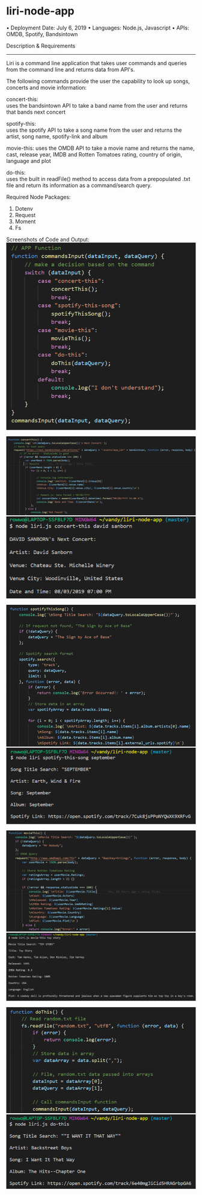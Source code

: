 ﻿# liri-node-app

•	Deployment Date: July 6, 2019
•	Languages: Node.js, Javascript
•	APIs: OMDB, Spotify, Bandsintown


Description & Requirements
________________________________________
Liri is a command line application that takes user commands and queries from the command line and returns data from API's. 


The following commands provide the user the capability to look up songs, concerts and movie information:

concert-this:	
uses the bandsintown API to take a band name from the user and returns that bands next concert

spotify-this:	
uses the spotify API to take a song name from the user and returns the artist, song name, spotify-link and album

movie-this:	
uses the OMDB API to take a movie name and returns the name, cast, release year, IMDB and Rotten Tomatoes rating, country of origin, language and plot

do-this:	
uses the built in readFile() method to access data from a prepopulated .txt file and return its information as a command/search query.


Required Node Packages:
1.	Dotenv
2.	Request
3.	Moment
4.	Fs


Screenshots of Code and Output:
 ![image of APP](/images/liri1app.png)

![image of concertThis](/images/liri2concert1.png)
![image of concert-this](/images/liri3concert1.png)

![image of concertThis](/images/liri4spot1.png)
![image of concert-this](/images/liri5spot1.png)

![image of concertThis](/images/liri6movie1.png)
![image of concert-this](/images/liri7movie1.png)

![image of concertThis](/images/liri8dothis1.png)
![image of concert-this](/images/liri9dothis1.png)
